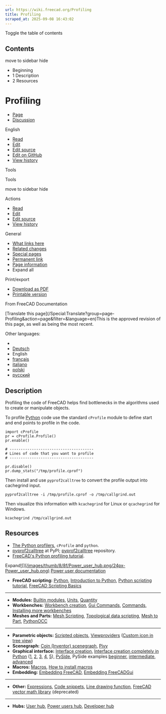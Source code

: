 ```yaml
---
url: https://wiki.freecad.org/Profiling
title: Profiling
scraped_at: 2025-09-08 16:43:02
---
```


Toggle the table of contents

## Contents

move to sidebar hide

  * Beginning
  * 1 Description
  * 2 Resources

# Profiling

  * [Page](/Profiling "View the content page \[ctrl-option-c\]")
  * [Discussion](/index.php?title=Talk:Profiling&action=edit&redlink=1 "Discussion about the content page \(page does not exist\) \[ctrl-option-t\]")

English

  * [Read](/Profiling)
  * [Edit](/index.php?title=Profiling&veaction=edit "Edit this page \[ctrl-option-v\]")
  * [Edit source](/index.php?title=Profiling&action=edit "Edit the source code of this page \[ctrl-option-e\]")
  * [Edit on GitHub](https://github.com/Reqrefusion/FreeCAD-Documentation-Project/blob/main/wiki/Profiling.wikitext "Edit this page on GitHub")
  * [View history](/index.php?title=Profiling&action=history "Past revisions of this page \[ctrl-option-h\]")

Tools

Tools

move to sidebar hide

Actions

  * [Read](/Profiling)
  * [Edit](/index.php?title=Profiling&veaction=edit "Edit this page \[ctrl-option-v\]")
  * [Edit source](/index.php?title=Profiling&action=edit "Edit the source code of this page \[ctrl-option-e\]")
  * [View history](/index.php?title=Profiling&action=history)

General

  * [What links here](/Special:WhatLinksHere/Profiling "A list of all wiki pages that link here \[ctrl-option-j\]")
  * [Related changes](/Special:RecentChangesLinked/Profiling "Recent changes in pages linked from this page \[ctrl-option-k\]")
  * [Special pages](/Special:SpecialPages "A list of all special pages \[ctrl-option-q\]")
  * [Permanent link](https://wiki.freecad.org/index.php?title=Profiling&oldid=1602814 "Permanent link to this revision of this page")
  * [Page information](/index.php?title=Profiling&action=info "More information about this page")
  * Expand all

Print/export

  * [Download as PDF](/index.php?title=Special:DownloadAsPdf&page=Profiling&action=show-download-screen)
  * [Printable version](javascript:print\(\); "Printable version of this page \[ctrl-option-p\]")

From FreeCAD Documentation

[Translate this page](/Special:Translate?group=page-
Profiling&action=page&filter=&language=en)This is the approved revision of
this page, as well as being the most recent.

Other languages:

  * [](/index.php?title=Special:Translate&group=page-Profiling&language=&task=view "Start translation for this language")
  * [Deutsch](/Profiling/de "Profilieren \(88% translated\)")
  * English
  * [français](/Profiling/fr "Profilage \(100% translated\)")
  * [italiano](/Profiling/it "Profilazione \(100% translated\)")
  * [polski](/Profiling/pl "Profilowanie kodu \(100% translated\)")
  * [русский](/Profiling/ru "Профилирование \(25% translated\)")

## Description

Profiling the code of FreeCAD helps find bottlenecks in the algorithms used to
create or manipulate objects.

To profile [Python](/Python "Python") code use the standard `cProfile` module
to define start and end points to profile in the code.

    
    
    import cProfile
    pr = cProfile.Profile()
    pr.enable()
    
    # --------------------------------------
    # Lines of code that you want to profile
    # --------------------------------------
    
    pr.disable()
    pr.dump_stats("/tmp/profile.cprof")
    

Then install and use `pyprof2calltree` to convert the profile output into
cachegrind input.

    
    
    pyprof2calltree -i /tmp/profile.cprof -o /tmp/callgrind.out
    

Then visualize this information with `kcachegrind` for Linux or `qcachegrind`
for Windows.

    
    
    kcachegrind /tmp/callgrind.out
    

## Resources

  * [The Python profilers](https://docs.python.org/3/library/profile.html), `cProfile` and `python`.
  * [pyprof2calltree](https://pypi.org/project/pyprof2calltree/) at PyPI; [pyprof2calltree](https://github.com/pwaller/pyprof2calltree/) repository.
  * [FreeCAD's Python profiling tutorial](https://forum.freecad.org/viewtopic.php?f=10&t=44785).

Expand[![](/images/thumb/8/8f/Power_user_hub.png/24px-
Power_user_hub.png)](/index.php?title=File:Power_user_hub.png&filetimestamp=20200511213015&)
[Power user documentation](/Power_users_hub "Power users hub")

  * **FreeCAD scripting:** [Python](/Python "Python"), [Introduction to Python](/Introduction_to_Python "Introduction to Python"), [Python scripting tutorial](/Python_scripting_tutorial "Python scripting tutorial"), [FreeCAD Scripting Basics](/FreeCAD_Scripting_Basics "FreeCAD Scripting Basics")

* * *

  * **Modules:** [Builtin modules](/Builtin_modules "Builtin modules"), [Units](/Units "Units"), [Quantity](/Quantity "Quantity")
  * **Workbenches:** [Workbench creation](/Workbench_creation "Workbench creation"), [Gui Commands](/Gui_Command "Gui Command"), [Commands](/Command "Command"), [Installing more workbenches](/Installing_more_workbenches "Installing more workbenches")
  * **Meshes and Parts:** [Mesh Scripting](/Mesh_Scripting "Mesh Scripting"), [Topological data scripting](/Topological_data_scripting "Topological data scripting"), [Mesh to Part](/Mesh_to_Part "Mesh to Part"), [PythonOCC](/PythonOCC "PythonOCC")

* * *

  * **Parametric objects:** [Scripted objects](/Scripted_objects "Scripted objects"), [Viewproviders](/Viewprovider "Viewprovider") ([Custom icon in tree view](/Custom_icon_in_tree_view "Custom icon in tree view"))
  * **Scenegraph:** [Coin (Inventor) scenegraph](/Scenegraph "Scenegraph"), [Pivy](/Pivy "Pivy")
  * **Graphical interface:** [Interface creation](/Interface_creation "Interface creation"), [Interface creation completely in Python](/Dialog_creation "Dialog creation") ([1](/Dialog_creation_with_various_widgets "Dialog creation with various widgets"), [2](/Dialog_creation_reading_and_writing_files "Dialog creation reading and writing files"), [3](/Dialog_creation_setting_colors "Dialog creation setting colors"), [4](/Dialog_creation_image_and_animated_GIF "Dialog creation image and animated GIF"), [5](/PySide_usage_snippets "PySide usage snippets")), [PySide](/PySide "PySide"), PySide examples [beginner](/PySide_Beginner_Examples "PySide Beginner Examples"), [intermediate](/PySide_Intermediate_Examples "PySide Intermediate Examples"), [advanced](/PySide_Advanced_Examples "PySide Advanced Examples")
  * **Macros:** [Macros](/Macros "Macros"), [How to install macros](/How_to_install_macros "How to install macros")
  * **Embedding:** [Embedding FreeCAD](/Embedding_FreeCAD "Embedding FreeCAD"), [Embedding FreeCADGui](/Embedding_FreeCADGui "Embedding FreeCADGui")

* * *

  * **Other:** [Expressions](/Expressions "Expressions"), [Code snippets](/Code_snippets "Code snippets"), [Line drawing function](/Line_drawing_function "Line drawing function"), [FreeCAD vector math library](/FreeCAD_vector_math_library "FreeCAD vector math library") (deprecated)

* * *

  * **Hubs:** [User hub](/User_hub "User hub"), [Power users hub](/Power_users_hub "Power users hub"), [Developer hub](/Developer_hub "Developer hub")

